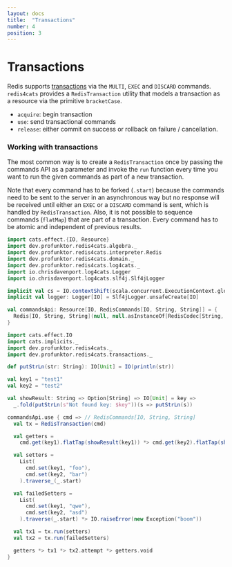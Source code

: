 ```yaml
---
layout: docs
title:  "Transactions"
number: 4
position: 3
---
```


# Transactions

Redis supports [transactions](https://redis.io/topics/transactions) via the `MULTI`, `EXEC` and `DISCARD` commands. `redis4cats` provides a `RedisTransaction` utility that models a transaction as a resource via the primitive `bracketCase`.

- `acquire`: begin transaction
- `use`: send transactional commands
- `release`: either commit on success or rollback on failure / cancellation.

### Working with transactions

The most common way is to create a `RedisTransaction` once by passing the commands API as a parameter and invoke the `run` function every time you want to run the given commands as part of a new transaction.

Note that every command has to be forked (`.start`) because the commands need to be sent to the server in an asynchronous way but no response will be received until either an `EXEC` or a `DISCARD` command is sent, which is handled by `RedisTransaction`. Also, it is not possible to sequence commands (`flatMap`) that are part of a transaction. Every command has to be atomic and independent of previous results.

```scala mdoc:invisible
import cats.effect.{IO, Resource}
import dev.profunktor.redis4cats.algebra._
import dev.profunktor.redis4cats.interpreter.Redis
import dev.profunktor.redis4cats.domain._
import dev.profunktor.redis4cats.log4cats._
import io.chrisdavenport.log4cats.Logger
import io.chrisdavenport.log4cats.slf4j.Slf4jLogger

implicit val cs = IO.contextShift(scala.concurrent.ExecutionContext.global)
implicit val logger: Logger[IO] = Slf4jLogger.unsafeCreate[IO]

val commandsApi: Resource[IO, RedisCommands[IO, String, String]] = {
  Redis[IO, String, String](null, null.asInstanceOf[RedisCodec[String, String]])
}
```

```scala mdoc:silent
import cats.effect.IO
import cats.implicits._
import dev.profunktor.redis4cats._
import dev.profunktor.redis4cats.transactions._

def putStrLn(str: String): IO[Unit] = IO(println(str))

val key1 = "test1"
val key2 = "test2"

val showResult: String => Option[String] => IO[Unit] = key =>
  _.fold(putStrLn(s"Not found key: $key"))(s => putStrLn(s))

commandsApi.use { cmd => // RedisCommands[IO, String, String]
  val tx = RedisTransaction(cmd)

  val getters =
    cmd.get(key1).flatTap(showResult(key1)) *> cmd.get(key2).flatTap(showResult(key2))

  val setters =
    List(
      cmd.set(key1, "foo"),
      cmd.set(key2, "bar")
    ).traverse_(_.start)

  val failedSetters =
    List(
      cmd.set(key1, "qwe"),
      cmd.set(key2, "asd")
    ).traverse(_.start) *> IO.raiseError(new Exception("boom"))

  val tx1 = tx.run(setters)
  val tx2 = tx.run(failedSetters)

  getters *> tx1 *> tx2.attempt *> getters.void
}
```

